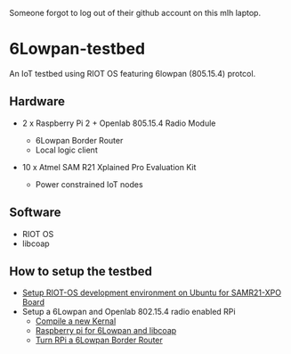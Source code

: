 Someone forgot to log out of their github account on this mlh laptop.

# 6Lowpan-testbed
An IoT testbed using RIOT OS featuring 6lowpan (805.15.4) protcol.

## Hardware
* 2 x Raspberry Pi 2 + Openlab 805.15.4 Radio Module
  - 6Lowpan Border Router
  - Local logic client
  
* 10 x Atmel SAM R21 Xplained Pro Evaluation Kit
  - Power constrained IoT nodes
  
## Software
* RIOT OS
* libcoap

## How to setup the testbed
* [Setup RIOT-OS development environment on Ubuntu for SAMR21-XPO Board](https://github.com/Lightertu/6Lowpan-testbed/tree/master/setups/AtmelSAMR21-RIOT-Ubuntu)
* Setup a 6Lowpan and Openlab 802.15.4 radio enabled RPi
  - [Compile a new Kernal](https://github.com/Lightertu/6Lowpan-testbed/tree/master/setups/RPi-802.15.4/6Lowpan-Kernel)
  - [Raspberry pi for 6Lowpan and libcoap](https://github.com/Lightertu/6Lowpan-testbed/tree/master/setups/RPi-802.15.4/Config-RPi)
  - [Turn RPi a 6Lowpan Border Router](https://github.com/Lightertu/6Lowpan-testbed/tree/master/setups/RPi-802.15.4/RPi-6LBR)
